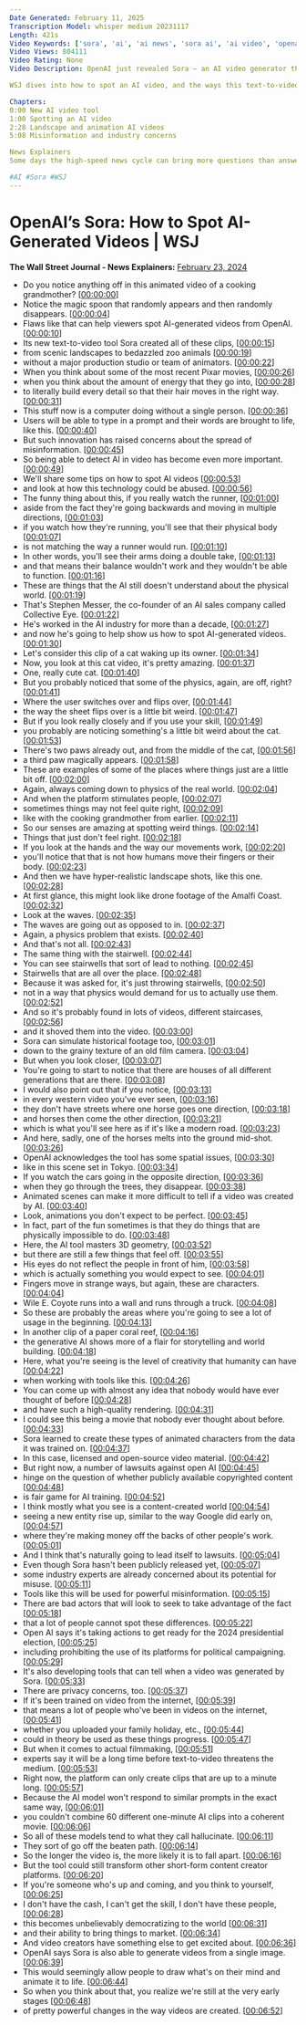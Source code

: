 ```yaml
---
Date Generated: February 11, 2025
Transcription Model: whisper medium 20231117
Length: 421s
Video Keywords: ['sora', 'ai', 'ai news', 'sora ai', 'ai video', 'openai', 'openai sora', 'openai stock', 'openai news', 'generative ai', 'large language model', 'ai video generator', 'ai video editing', 'pixar', 'pixar movies', 'ai in movies', 'ai in video', 'text to video ai', 'text to video ai generator', 'how to spot ai video', 'how to find ai video', 'monsters inc', 'openai animation', 'sora text to video', 'sora openai', 'sora app', 'ai video creator', 'issues with ai video', 'misinformation', 'fake ai video', 'AI', 'ai generated', 'ai tech', 'techy']
Video Views: 804111
Video Rating: None
Video Description: OpenAI just revealed Sora – an AI video generator that creates hyper-realistic scenes and animated worlds in moments. But the tech isn’t perfect. There are also concerns over misinformation, with OpenAI saying it’s taking actions to get ready for the 2024 presidential election, including prohibiting the use of its tools for political campaigning.

WSJ dives into how to spot an AI video, and the ways this text-to-video tool could shape the future of content creation. 

Chapters:
0:00 New AI video tool
1:00 Spotting an AI video
2:28 Landscape and animation AI videos
5:08 Misinformation and industry concerns

News Explainers
Some days the high-speed news cycle can bring more questions than answers. WSJ’s news explainers break down the day's biggest stories into bite-size pieces to help you make sense of the news.

#AI #Sora #WSJ
---
```


# OpenAI’s Sora: How to Spot AI-Generated Videos | WSJ
**The Wall Street Journal - News Explainers:** [February 23, 2024](https://www.youtube.com/watch?v=XllmgXBQUwA)
*  Do you notice anything off in this animated video of a cooking grandmother? [[00:00:00](https://www.youtube.com/watch?v=XllmgXBQUwA&t=0.0s)]
*  Notice the magic spoon that randomly appears and then randomly disappears. [[00:00:04](https://www.youtube.com/watch?v=XllmgXBQUwA&t=4.0s)]
*  Flaws like that can help viewers spot AI-generated videos from OpenAI. [[00:00:10](https://www.youtube.com/watch?v=XllmgXBQUwA&t=10.5s)]
*  Its new text-to-video tool Sora created all of these clips, [[00:00:15](https://www.youtube.com/watch?v=XllmgXBQUwA&t=15.5s)]
*  from scenic landscapes to bedazzled zoo animals [[00:00:19](https://www.youtube.com/watch?v=XllmgXBQUwA&t=19.5s)]
*  without a major production studio or team of animators. [[00:00:22](https://www.youtube.com/watch?v=XllmgXBQUwA&t=22.5s)]
*  When you think about some of the most recent Pixar movies, [[00:00:26](https://www.youtube.com/watch?v=XllmgXBQUwA&t=26.0s)]
*  when you think about the amount of energy that they go into, [[00:00:28](https://www.youtube.com/watch?v=XllmgXBQUwA&t=28.5s)]
*  to literally build every detail so that their hair moves in the right way. [[00:00:31](https://www.youtube.com/watch?v=XllmgXBQUwA&t=31.0s)]
*  This stuff now is a computer doing without a single person. [[00:00:36](https://www.youtube.com/watch?v=XllmgXBQUwA&t=36.0s)]
*  Users will be able to type in a prompt and their words are brought to life, like this. [[00:00:40](https://www.youtube.com/watch?v=XllmgXBQUwA&t=40.0s)]
*  But such innovation has raised concerns about the spread of misinformation. [[00:00:45](https://www.youtube.com/watch?v=XllmgXBQUwA&t=45.0s)]
*  So being able to detect AI in video has become even more important. [[00:00:49](https://www.youtube.com/watch?v=XllmgXBQUwA&t=49.0s)]
*  We'll share some tips on how to spot AI videos [[00:00:53](https://www.youtube.com/watch?v=XllmgXBQUwA&t=53.5s)]
*  and look at how this technology could be abused. [[00:00:56](https://www.youtube.com/watch?v=XllmgXBQUwA&t=56.5s)]
*  The funny thing about this, if you really watch the runner, [[00:01:00](https://www.youtube.com/watch?v=XllmgXBQUwA&t=60.5s)]
*  aside from the fact they're going backwards and moving in multiple directions, [[00:01:03](https://www.youtube.com/watch?v=XllmgXBQUwA&t=63.0s)]
*  if you watch how they're running, you'll see that their physical body [[00:01:07](https://www.youtube.com/watch?v=XllmgXBQUwA&t=67.5s)]
*  is not matching the way a runner would run. [[00:01:10](https://www.youtube.com/watch?v=XllmgXBQUwA&t=70.5s)]
*  In other words, you'll see their arms doing a double take, [[00:01:13](https://www.youtube.com/watch?v=XllmgXBQUwA&t=73.0s)]
*  and that means their balance wouldn't work and they wouldn't be able to function. [[00:01:16](https://www.youtube.com/watch?v=XllmgXBQUwA&t=76.0s)]
*  These are things that the AI still doesn't understand about the physical world. [[00:01:19](https://www.youtube.com/watch?v=XllmgXBQUwA&t=79.0s)]
*  That's Stephen Messer, the co-founder of an AI sales company called Collective Eye. [[00:01:22](https://www.youtube.com/watch?v=XllmgXBQUwA&t=82.5s)]
*  He's worked in the AI industry for more than a decade, [[00:01:27](https://www.youtube.com/watch?v=XllmgXBQUwA&t=87.5s)]
*  and now he's going to help show us how to spot AI-generated videos. [[00:01:30](https://www.youtube.com/watch?v=XllmgXBQUwA&t=90.0s)]
*  Let's consider this clip of a cat waking up its owner. [[00:01:34](https://www.youtube.com/watch?v=XllmgXBQUwA&t=94.5s)]
*  Now, you look at this cat video, it's pretty amazing. [[00:01:37](https://www.youtube.com/watch?v=XllmgXBQUwA&t=97.5s)]
*  One, really cute cat. [[00:01:40](https://www.youtube.com/watch?v=XllmgXBQUwA&t=100.0s)]
*  But you probably noticed that some of the physics, again, are off, right? [[00:01:41](https://www.youtube.com/watch?v=XllmgXBQUwA&t=101.5s)]
*  Where the user switches over and flips over, [[00:01:44](https://www.youtube.com/watch?v=XllmgXBQUwA&t=104.5s)]
*  the way the sheet flips over is a little bit weird. [[00:01:47](https://www.youtube.com/watch?v=XllmgXBQUwA&t=107.0s)]
*  But if you look really closely and if you use your skill, [[00:01:49](https://www.youtube.com/watch?v=XllmgXBQUwA&t=109.5s)]
*  you probably are noticing something's a little bit weird about the cat. [[00:01:53](https://www.youtube.com/watch?v=XllmgXBQUwA&t=113.0s)]
*  There's two paws already out, and from the middle of the cat, [[00:01:56](https://www.youtube.com/watch?v=XllmgXBQUwA&t=116.0s)]
*  a third paw magically appears. [[00:01:58](https://www.youtube.com/watch?v=XllmgXBQUwA&t=118.5s)]
*  These are examples of some of the places where things just are a little bit off. [[00:02:00](https://www.youtube.com/watch?v=XllmgXBQUwA&t=120.5s)]
*  Again, always coming down to physics of the real world. [[00:02:04](https://www.youtube.com/watch?v=XllmgXBQUwA&t=124.0s)]
*  And when the platform stimulates people, [[00:02:07](https://www.youtube.com/watch?v=XllmgXBQUwA&t=127.0s)]
*  sometimes things may not feel quite right, [[00:02:09](https://www.youtube.com/watch?v=XllmgXBQUwA&t=129.0s)]
*  like with the cooking grandmother from earlier. [[00:02:11](https://www.youtube.com/watch?v=XllmgXBQUwA&t=131.5s)]
*  So our senses are amazing at spotting weird things. [[00:02:14](https://www.youtube.com/watch?v=XllmgXBQUwA&t=134.0s)]
*  Things that just don't feel right. [[00:02:18](https://www.youtube.com/watch?v=XllmgXBQUwA&t=138.5s)]
*  If you look at the hands and the way our movements work, [[00:02:20](https://www.youtube.com/watch?v=XllmgXBQUwA&t=140.5s)]
*  you'll notice that that is not how humans move their fingers or their body. [[00:02:23](https://www.youtube.com/watch?v=XllmgXBQUwA&t=143.0s)]
*  And then we have hyper-realistic landscape shots, like this one. [[00:02:28](https://www.youtube.com/watch?v=XllmgXBQUwA&t=148.0s)]
*  At first glance, this might look like drone footage of the Amalfi Coast. [[00:02:32](https://www.youtube.com/watch?v=XllmgXBQUwA&t=152.0s)]
*  Look at the waves. [[00:02:35](https://www.youtube.com/watch?v=XllmgXBQUwA&t=155.5s)]
*  The waves are going out as opposed to in. [[00:02:37](https://www.youtube.com/watch?v=XllmgXBQUwA&t=157.0s)]
*  Again, a physics problem that exists. [[00:02:40](https://www.youtube.com/watch?v=XllmgXBQUwA&t=160.0s)]
*  And that's not all. [[00:02:43](https://www.youtube.com/watch?v=XllmgXBQUwA&t=163.0s)]
*  The same thing with the stairwell. [[00:02:44](https://www.youtube.com/watch?v=XllmgXBQUwA&t=164.0s)]
*  You can see stairwells that sort of lead to nothing. [[00:02:45](https://www.youtube.com/watch?v=XllmgXBQUwA&t=165.5s)]
*  Stairwells that are all over the place. [[00:02:48](https://www.youtube.com/watch?v=XllmgXBQUwA&t=168.0s)]
*  Because it was asked for, it's just throwing stairwells, [[00:02:50](https://www.youtube.com/watch?v=XllmgXBQUwA&t=170.0s)]
*  not in a way that physics would demand for us to actually use them. [[00:02:52](https://www.youtube.com/watch?v=XllmgXBQUwA&t=172.5s)]
*  And so it's probably found in lots of videos, different staircases, [[00:02:56](https://www.youtube.com/watch?v=XllmgXBQUwA&t=176.5s)]
*  and it shoved them into the video. [[00:03:00](https://www.youtube.com/watch?v=XllmgXBQUwA&t=180.0s)]
*  Sora can simulate historical footage too, [[00:03:01](https://www.youtube.com/watch?v=XllmgXBQUwA&t=181.5s)]
*  down to the grainy texture of an old film camera. [[00:03:04](https://www.youtube.com/watch?v=XllmgXBQUwA&t=184.0s)]
*  But when you look closer, [[00:03:07](https://www.youtube.com/watch?v=XllmgXBQUwA&t=187.0s)]
*  You're going to start to notice that there are houses of all different generations that are there. [[00:03:08](https://www.youtube.com/watch?v=XllmgXBQUwA&t=188.5s)]
*  I would also point out that if you notice, [[00:03:13](https://www.youtube.com/watch?v=XllmgXBQUwA&t=193.5s)]
*  in every western video you've ever seen, [[00:03:16](https://www.youtube.com/watch?v=XllmgXBQUwA&t=196.0s)]
*  they don't have streets where one horse goes one direction, [[00:03:18](https://www.youtube.com/watch?v=XllmgXBQUwA&t=198.5s)]
*  and horses then come the other direction, [[00:03:21](https://www.youtube.com/watch?v=XllmgXBQUwA&t=201.5s)]
*  which is what you'll see here as if it's like a modern road. [[00:03:23](https://www.youtube.com/watch?v=XllmgXBQUwA&t=203.5s)]
*  And here, sadly, one of the horses melts into the ground mid-shot. [[00:03:26](https://www.youtube.com/watch?v=XllmgXBQUwA&t=206.5s)]
*  OpenAI acknowledges the tool has some spatial issues, [[00:03:30](https://www.youtube.com/watch?v=XllmgXBQUwA&t=210.5s)]
*  like in this scene set in Tokyo. [[00:03:34](https://www.youtube.com/watch?v=XllmgXBQUwA&t=214.0s)]
*  If you watch the cars going in the opposite direction, [[00:03:36](https://www.youtube.com/watch?v=XllmgXBQUwA&t=216.5s)]
*  when they go through the trees, they disappear. [[00:03:38](https://www.youtube.com/watch?v=XllmgXBQUwA&t=218.5s)]
*  Animated scenes can make it more difficult to tell if a video was created by AI. [[00:03:40](https://www.youtube.com/watch?v=XllmgXBQUwA&t=220.5s)]
*  Look, animations you don't expect to be perfect. [[00:03:45](https://www.youtube.com/watch?v=XllmgXBQUwA&t=225.5s)]
*  In fact, part of the fun sometimes is that they do things that are physically impossible to do. [[00:03:48](https://www.youtube.com/watch?v=XllmgXBQUwA&t=228.0s)]
*  Here, the AI tool masters 3D geometry, [[00:03:52](https://www.youtube.com/watch?v=XllmgXBQUwA&t=232.5s)]
*  but there are still a few things that feel off. [[00:03:55](https://www.youtube.com/watch?v=XllmgXBQUwA&t=235.5s)]
*  His eyes do not reflect the people in front of him, [[00:03:58](https://www.youtube.com/watch?v=XllmgXBQUwA&t=238.5s)]
*  which is actually something you would expect to see. [[00:04:01](https://www.youtube.com/watch?v=XllmgXBQUwA&t=241.0s)]
*  Fingers move in strange ways, but again, these are characters. [[00:04:04](https://www.youtube.com/watch?v=XllmgXBQUwA&t=244.5s)]
*  Wile E. Coyote runs into a wall and runs through a truck. [[00:04:08](https://www.youtube.com/watch?v=XllmgXBQUwA&t=248.0s)]
*  So these are probably the areas where you're going to see a lot of usage in the beginning. [[00:04:13](https://www.youtube.com/watch?v=XllmgXBQUwA&t=253.0s)]
*  In another clip of a paper coral reef, [[00:04:16](https://www.youtube.com/watch?v=XllmgXBQUwA&t=256.5s)]
*  the generative AI shows more of a flair for storytelling and world building. [[00:04:18](https://www.youtube.com/watch?v=XllmgXBQUwA&t=258.5s)]
*  Here, what you're seeing is the level of creativity that humanity can have [[00:04:22](https://www.youtube.com/watch?v=XllmgXBQUwA&t=262.5s)]
*  when working with tools like this. [[00:04:26](https://www.youtube.com/watch?v=XllmgXBQUwA&t=266.5s)]
*  You can come up with almost any idea that nobody would have ever thought of before [[00:04:28](https://www.youtube.com/watch?v=XllmgXBQUwA&t=268.5s)]
*  and have such a high-quality rendering. [[00:04:31](https://www.youtube.com/watch?v=XllmgXBQUwA&t=271.5s)]
*  I could see this being a movie that nobody ever thought about before. [[00:04:33](https://www.youtube.com/watch?v=XllmgXBQUwA&t=273.5s)]
*  Sora learned to create these types of animated characters from the data it was trained on. [[00:04:37](https://www.youtube.com/watch?v=XllmgXBQUwA&t=277.5s)]
*  In this case, licensed and open-source video material. [[00:04:42](https://www.youtube.com/watch?v=XllmgXBQUwA&t=282.5s)]
*  But right now, a number of lawsuits against open AI [[00:04:45](https://www.youtube.com/watch?v=XllmgXBQUwA&t=285.5s)]
*  hinge on the question of whether publicly available copyrighted content [[00:04:48](https://www.youtube.com/watch?v=XllmgXBQUwA&t=288.5s)]
*  is fair game for AI training. [[00:04:52](https://www.youtube.com/watch?v=XllmgXBQUwA&t=292.0s)]
*  I think mostly what you see is a content-created world [[00:04:54](https://www.youtube.com/watch?v=XllmgXBQUwA&t=294.0s)]
*  seeing a new entity rise up, similar to the way Google did early on, [[00:04:57](https://www.youtube.com/watch?v=XllmgXBQUwA&t=297.5s)]
*  where they're making money off the backs of other people's work. [[00:05:01](https://www.youtube.com/watch?v=XllmgXBQUwA&t=301.5s)]
*  And I think that's naturally going to lead itself to lawsuits. [[00:05:04](https://www.youtube.com/watch?v=XllmgXBQUwA&t=304.5s)]
*  Even though Sora hasn't been publicly released yet, [[00:05:07](https://www.youtube.com/watch?v=XllmgXBQUwA&t=307.5s)]
*  some industry experts are already concerned about its potential for misuse. [[00:05:11](https://www.youtube.com/watch?v=XllmgXBQUwA&t=311.0s)]
*  Tools like this will be used for powerful misinformation. [[00:05:15](https://www.youtube.com/watch?v=XllmgXBQUwA&t=315.0s)]
*  There are bad actors that will look to seek to take advantage of the fact [[00:05:18](https://www.youtube.com/watch?v=XllmgXBQUwA&t=318.0s)]
*  that a lot of people cannot spot these differences. [[00:05:22](https://www.youtube.com/watch?v=XllmgXBQUwA&t=322.0s)]
*  Open AI says it's taking actions to get ready for the 2024 presidential election, [[00:05:25](https://www.youtube.com/watch?v=XllmgXBQUwA&t=325.0s)]
*  including prohibiting the use of its platforms for political campaigning. [[00:05:29](https://www.youtube.com/watch?v=XllmgXBQUwA&t=329.5s)]
*  It's also developing tools that can tell when a video was generated by Sora. [[00:05:33](https://www.youtube.com/watch?v=XllmgXBQUwA&t=333.0s)]
*  There are privacy concerns, too. [[00:05:37](https://www.youtube.com/watch?v=XllmgXBQUwA&t=337.0s)]
*  If it's been trained on video from the internet, [[00:05:39](https://www.youtube.com/watch?v=XllmgXBQUwA&t=339.5s)]
*  that means a lot of people who've been in videos on the internet, [[00:05:41](https://www.youtube.com/watch?v=XllmgXBQUwA&t=341.5s)]
*  whether you uploaded your family holiday, etc., [[00:05:44](https://www.youtube.com/watch?v=XllmgXBQUwA&t=344.5s)]
*  could in theory be used as these things progress. [[00:05:47](https://www.youtube.com/watch?v=XllmgXBQUwA&t=347.0s)]
*  But when it comes to actual filmmaking, [[00:05:51](https://www.youtube.com/watch?v=XllmgXBQUwA&t=351.5s)]
*  experts say it will be a long time before text-to-video threatens the medium. [[00:05:53](https://www.youtube.com/watch?v=XllmgXBQUwA&t=353.5s)]
*  Right now, the platform can only create clips that are up to a minute long. [[00:05:57](https://www.youtube.com/watch?v=XllmgXBQUwA&t=357.5s)]
*  Because the AI model won't respond to similar prompts in the exact same way, [[00:06:01](https://www.youtube.com/watch?v=XllmgXBQUwA&t=361.5s)]
*  you couldn't combine 60 different one-minute AI clips into a coherent movie. [[00:06:06](https://www.youtube.com/watch?v=XllmgXBQUwA&t=366.0s)]
*  So all of these models tend to what they call hallucinate. [[00:06:11](https://www.youtube.com/watch?v=XllmgXBQUwA&t=371.0s)]
*  They sort of go off the beaten path. [[00:06:14](https://www.youtube.com/watch?v=XllmgXBQUwA&t=374.5s)]
*  So the longer the video is, the more likely it is to fall apart. [[00:06:16](https://www.youtube.com/watch?v=XllmgXBQUwA&t=376.5s)]
*  But the tool could still transform other short-form content creator platforms. [[00:06:20](https://www.youtube.com/watch?v=XllmgXBQUwA&t=380.5s)]
*  If you're someone who's up and coming, and you think to yourself, [[00:06:25](https://www.youtube.com/watch?v=XllmgXBQUwA&t=385.0s)]
*  I don't have the cash, I can't get the skill, I don't have these people, [[00:06:28](https://www.youtube.com/watch?v=XllmgXBQUwA&t=388.0s)]
*  this becomes unbelievably democratizing to the world [[00:06:31](https://www.youtube.com/watch?v=XllmgXBQUwA&t=391.0s)]
*  and their ability to bring things to market. [[00:06:34](https://www.youtube.com/watch?v=XllmgXBQUwA&t=394.5s)]
*  And video creators have something else to get excited about. [[00:06:36](https://www.youtube.com/watch?v=XllmgXBQUwA&t=396.5s)]
*  OpenAI says Sora is also able to generate videos from a single image. [[00:06:39](https://www.youtube.com/watch?v=XllmgXBQUwA&t=399.5s)]
*  This would seemingly allow people to draw what's on their mind and animate it to life. [[00:06:44](https://www.youtube.com/watch?v=XllmgXBQUwA&t=404.5s)]
*  So when you think about that, you realize we're still at the very early stages [[00:06:48](https://www.youtube.com/watch?v=XllmgXBQUwA&t=408.5s)]
*  of pretty powerful changes in the way videos are created. [[00:06:52](https://www.youtube.com/watch?v=XllmgXBQUwA&t=412.5s)]
